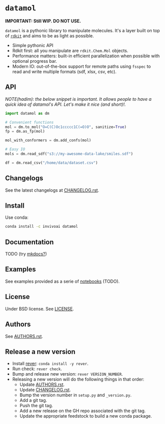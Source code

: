 # `datamol`

**IMPORTANT: Still WIP. DO NOT USE.**

`datamol` is a pythonic library to manipulate molecules. It's a layer built on top of [`rdkit`](https://www.rdkit.org/) and aims to be as light as possible.

- Simple pythonic API
- Rdkit first: all you manipulate are `rdkit.Chem.Mol` objects.
- Performance matters: built-in efficient parallelization when possible with optional progress bar.
- Modern IO: out-of-the-box support for remote paths using `fsspec` to read and write multiple formats (sdf, xlsx, csv, etc).

## API

_NOTE(hadim): the below snippet is important. It allows people to have a quick idea of datamol's API. Let's make it nice (and short)!._

```python
import datamol as dm

# Convenient functions
mol = dm.to_mol("O=C(C)Oc1ccccc1C(=O)O", sanitize=True)
fp = dm.as_fp(mol)

mol_with_conformers = dm.add_confs(mol)

# Easy IO
mols = dm.read_sdf("s3://my-awesome-data-lake/smiles.sdf")

df = dm.read_csv("/home/data/dataset.csv")
```

## Changelogs

See the latest changelogs at [CHANGELOG.rst](./CHANGELOG.rst).

## Install

Use conda:

```bash
conda install -c invivoai datamol
```

## Documentation

TODO (try [mkdocs?](https://www.mkdocs.org/))

## Examples

See examples provided as a serie of [notebooks](./notebooks) (TODO).

## License

Under BSD license. See [LICENSE](LICENSE).

## Authors

See [AUTHORS.rst](./AUTHORS.rst).

## Release a new version

- Install [rever](https://regro.github.io/rever-docs): `conda install -y rever`.
- Run check: `rever check`.
- Bump and release new version: `rever VERSION_NUMBER`.
- Releasing a new version will do the following things in that order:
  - Update [AUTHORS.rst](./AUTHORS.rst).
  - Update [CHANGELOG.rst](./CHANGELOG.rst).
  - Bump the version number in `setup.py` and `_version.py`.
  - Add a git tag.
  - Push the git tag.
  - Add a new release on the GH repo associated with the git tag.
  - Update the appropriate feedstock to build a new conda package.
